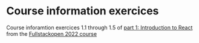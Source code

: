 # Course information exercices

Course inforamtion exercices 1.1 through 1.5 of [part 1: Introduction to React](https://fullstackopen.com/en/part1) from the [Fullstackopen 2022 course](https://fullstackopen.com/en)
